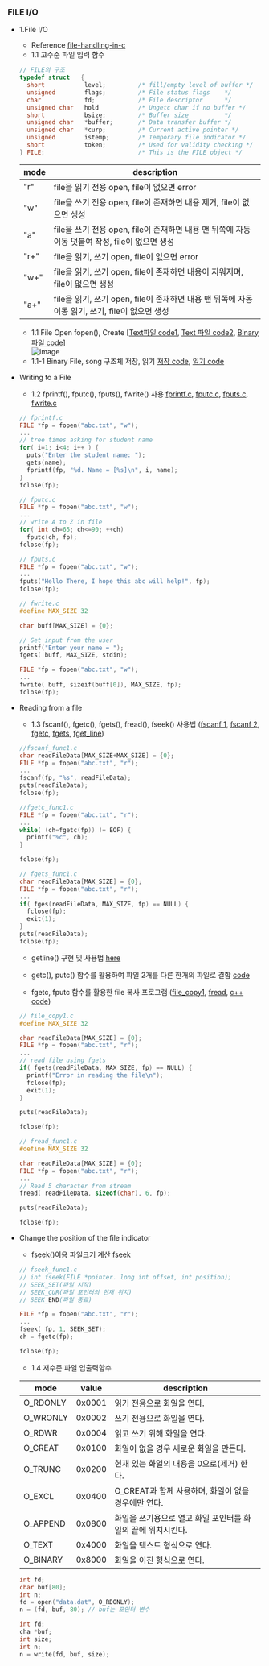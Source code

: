 ### FILE I/O
* 1.File I/O
    * Reference [file-handling-in-c](https://aticleworld.com/file-handling-in-c/)
    * 1.1 고수준 파일 입력 함수
    ```c
    // FILE의 구조
    typedef struct   {
      short           level;         /* fill/empty level of buffer */
      unsigned        flags;         /* File status flags    */
      char            fd;            /* File descriptor      */
      unsigned char   hold           /* Ungetc char if no buffer */
      short           bsize;         /* Buffer size          */
      unsigned char   *buffer;       /* Data transfer buffer */
      unsigned char   *curp;         /* Current active pointer */
      unsigned        istemp;        /* Temporary file indicator */
      short           token;         /* Used for validity checking */
    } FILE;                          /* This is the FILE object */
    ```  
    | mode | description |
    |--|--|
    | "r" | file을 읽기 전용 open, file이 없으면 error |
    | "w" | file을 쓰기 전용 open, file이 존재하면 내용 제거, file이 없으면 생성 |
    | "a" | file을 쓰기 전용 open, file이 존재하면 내용 맨 뒤쪽에 자동이동 덧붙여 작성, file이 없으면 생성 |
    | "r+" | file을 읽기, 쓰기 open, file이 없으면 error |
    | "w+" | file을 읽기, 쓰기 open, file이 존재하면 내용이 지워지며, file이 없으면 생성 |
    | "a+" | file을 읽기, 쓰기 open, file이 존재하면 내용 맨 뒤쪽에 자동이동 읽기, 쓰기, file이 없으면 생성 |
  
    *   1.1 File Open fopen(), Create [[Text파일 code1](https://github.com/csbyun-data/C-Pro/blob/main/chap03/File/Create_File.c), [Text 파일 code2](https://github.com/csbyun-data/C-Pro/blob/main/chap03/File/Text_File1.c), [Binary 파일 code](https://github.com/csbyun-data/C-Pro/blob/main/chap03/File/Binary_File1.c)]  
    ![image](https://github.com/user-attachments/assets/93bb7595-bba8-4e44-84df-d2a2553b606d)
    *   1.1-1 Binary File, song 구조체 저장, 읽기 [저장 code](https://github.com/csbyun-data/C-Pro/blob/main/chap03/File/Bin_Struct_song1.c), [읽기 code](https://github.com/csbyun-data/C-Pro/blob/main/chap03/File/Bin_Struct_song2.c)

* Writing to a File
    *   1.2 fprintf(), fputc(), fputs(), fwrite() 사용 [fprintf.c](https://github.com/csbyun-data/C-Pro/blob/main/chap03/File/fprintf.c), [fputc.c](https://github.com/csbyun-data/C-Pro/blob/main/chap03/File/fputc.c), [fputs.c](https://github.com/csbyun-data/C-Pro/blob/main/chap03/File/fputs.c), [fwrite.c](https://github.com/csbyun-data/C-Pro/blob/main/chap03/File/fwrite.c)
    ```c
    // fprintf.c
    FILE *fp = fopen("abc.txt", "w");
    ...
    // tree times asking for student name
    for( i=1; i<4; i++ ) {
      puts("Enter the student name: ");
      gets(name);
      fprintf(fp, "%d. Name = [%s]\n", i, name);
    }
    fclose(fp);
    ```
    ```c
    // fputc.c
    FILE *fp = fopen("abc.txt", "w");
    ...
    // write A to Z in file
    for( int ch=65; ch<=90; ++ch)
      fputc(ch, fp);
    fclose(fp);
    ```
    ```c
    // fputs.c
    FILE *fp = fopen("abc.txt", "w");
    ...
    fputs("Hello There, I hope this abc will help!", fp);
    fclose(fp);
    ```
    ```c
    // fwrite.c
    #define MAX_SIZE 32
  
    char buff[MAX_SIZE] = {0};
  
    // Get input from the user
    printf("Enter your name = ");
    fgets( buff, MAX_SIZE, stdin);
    
    FILE *fp = fopen("abc.txt", "w");
    ...
    fwrite( buff, sizeif(buff[0]), MAX_SIZE, fp);
    fclose(fp);
    ```
    
* Reading from a file
    *   1.3 fscanf(), fgetc(), fgets(), fread(), fseek() 사용법 ([fscanf 1](https://github.com/csbyun-data/C-Pro/blob/main/chap03/File/fscanf_func1.c), [fscanf 2](https://github.com/csbyun-data/C-Pro/blob/main/chap03/File/fscanf_func2.c), [fgetc](https://github.com/csbyun-data/C-Pro/blob/main/chap03/File/fgetc_func1.c), [fgets](https://github.com/csbyun-data/C-Pro/blob/main/chap03/File/fgets_func1.c), [fget_line](https://github.com/csbyun-data/C-Pro/blob/main/chap03/File/fget_line_func1.c))
    ```c
    //fscanf_func1.c
    char readFileData[MAX_SIZE+MAX_SIZE] = {0};
    FILE *fp = fopen("abc.txt", "r");
    ...
    fscanf(fp, "%s", readFileData);
    puts(readFileData);
    fclose(fp);
    ```
    ```c
    //fgetc_func1.c
    FILE *fp = fopen("abc.txt", "r");
    ...
    while( (ch=fgetc(fp)) != EOF) {
      printf("%c", ch);
    }
    
    fclose(fp);
    ```
    ```c
    // fgets_func1.c
    char readFileData[MAX_SIZE] = {0};
    FILE *fp = fopen("abc.txt", "r");
    ...
    if( fges(readFileData, MAX_SIZE, fp) == NULL) {
      fclose(fp);
      exit(1);
    }
    puts(readFileData);
    fclose(fp);
    ```
    
    * getline() 구현 및 사용법 [here](https://github.com/csbyun-data/C-Pro/blob/main/chap03/getline/README.md)
    * getc(), putc() 함수를 활용하여 파일 2개를 다른 한개의 파일로 결합 [code](https://github.com/csbyun-data/C-Pro/blob/main/chap03/File/combine_file.c)
    
    * fgetc, fputc 함수를 활용한 file 복사 프로그램 ([file_copy1](https://github.com/csbyun-data/C-Pro/blob/main/chap03/File/file_copy1.c), [fread](https://github.com/csbyun-data/C-Pro/blob/main/chap03/File/fread_func1.c), [c++ code](https://github.com/csbyun-data/C-Pro/blob/main/chap03/File/file_copy3.cpp))
    ```c
    // file_copy1.c
    #define MAX_SIZE 32
    
    char readFileData[MAX_SIZE] = {0};
    FILE *fp = fopen("abc.txt", "r");
    ...
    // read file using fgets
    if( fgets(readFileData, MAX_SIZE, fp) == NULL) {
      printf("Error in reading the file\n");
      fclose(fp);
      exit(1);
    }
  
    puts(readFileData);
    
    fclose(fp);
    ```
    ```c
    // fread_func1.c
    #define MAX_SIZE 32
    
    char readFileData[MAX_SIZE] = {0};
    FILE *fp = fopen("abc.txt", "r");
    ...
    // Read 5 character from stream
    fread( readFileData, sizeof(char), 6, fp);
  
    puts(readFileData);
    
    fclose(fp);
    ```
    
* Change the position of the file indicator    
    * fseek()이용 파일크기 계산 [fseek](https://github.com/csbyun-data/C-Pro/blob/main/chap03/File/fseek_func1.c)
    ```c
    // fseek_func1.c
    // int fseek(FILE *pointer. long int offset, int position);
    // SEEK_SET(파일 시작)
    // SEEK_CUR(파일 포인터의 현재 위치)
    // SEEK_END(파일 종료)
    
    FILE *fp = fopen("abc.txt", "r");
    ...
    fseek( fp, 1, SEEK_SET);
    ch = fgetc(fp);
  
    fclose(fp);
    ```
    *   1.4 저수준 파일 입출력함수
    
    | mode | value | description |
    |--|--|--|
    | O_RDONLY | 0x0001 | 읽기 전용으로 화일을 연다. |
    | O_WRONLY | 0x0002 | 쓰기 전용으로 화일을 연다. |
    | O_RDWR | 0x0004 | 읽고 쓰기 위해 화일을 연다. |
    | O_CREAT | 0x0100 | 화일이 없을 경우 새로운 화일을 만든다. |
    | O_TRUNC | 0x0200 | 현재 있는 화일의 내용을 0으로(제거) 한다. |
    | O_EXCL | 0x0400 | O_CREAT과 함께 사용하며, 화일이 없을 경우에만 연다. |
    | O_APPEND | 0x0800 | 화일을 쓰기용으로 열고 화일 포인터를 화일의 끝에 위치시킨다. |
    | O_TEXT | 0x4000 | 화일을 텍스트 형식으로 연다. |
    | O_BINARY | 0x8000 | 화일을 이진 형식으로 연다. |
    ```c
    int fd;
    char buf[80];
    int n;
    fd = open("data.dat", O_RDONLY);
    n = (fd, buf, 80); // buf는 포인터 변수
    ```
    ```c
    int fd;
    cha *buf;
    int size;
    int n;
    n = write(fd, buf, size);
    ```
